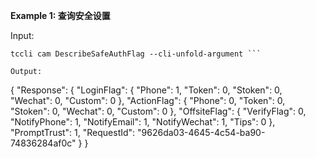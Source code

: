 **Example 1: 查询安全设置**



Input: 

```
tccli cam DescribeSafeAuthFlag --cli-unfold-argument ```

Output: 
```
{
    "Response": {
        "LoginFlag": {
            "Phone": 1,
            "Token": 0,
            "Stoken": 0,
            "Wechat": 0,
            "Custom": 0
        },
        "ActionFlag": {
            "Phone": 0,
            "Token": 0,
            "Stoken": 0,
            "Wechat": 0,
            "Custom": 0
        },
        "OffsiteFlag": {
            "VerifyFlag": 0,
            "NotifyPhone": 1,
            "NotifyEmail": 1,
            "NotifyWechat": 1,
            "Tips": 0
        },
        "PromptTrust": 1,
        "RequestId": "9626da03-4645-4c54-ba90-74836284af0c"
    }
}
```

